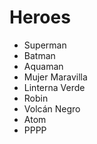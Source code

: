 # Heroes

* Superman
* Batman
* Aquaman
* Mujer Maravilla
* Linterna Verde
* Robin
* Volcán Negro
* Atom
* PPPP
